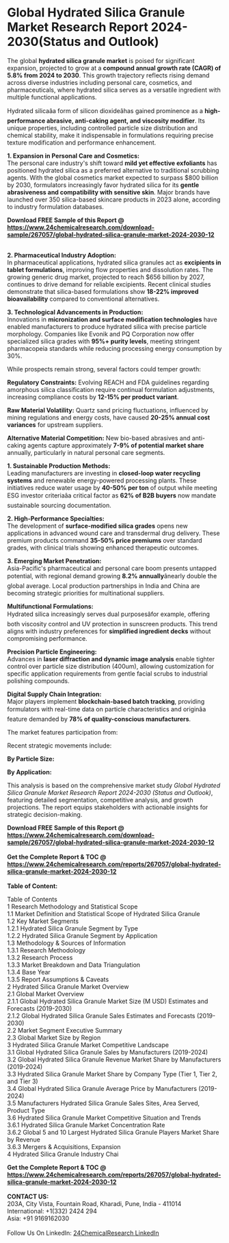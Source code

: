 <h1>Global Hydrated Silica Granule Market Research Report 2024-2030(Status and Outlook)</h1><p>The global <strong>hydrated silica granule market</strong> is poised for significant expansion, projected to grow at a <strong>compound annual growth rate (CAGR) of 5.8% from 2024 to 2030</strong>. This growth trajectory reflects rising demand across diverse industries including personal care, cosmetics, and pharmaceuticals, where hydrated silica serves as a versatile ingredient with multiple functional applications.</p><p>Hydrated silicaâa form of silicon dioxideâhas gained prominence as a <strong>high-performance abrasive, anti-caking agent, and viscosity modifier</strong>. Its unique properties, including controlled particle size distribution and chemical stability, make it indispensable in formulations requiring precise texture modification and performance enhancement.</p><p><strong>1. Expansion in Personal Care and Cosmetics:</strong><br>
The personal care industry's shift toward <strong>mild yet effective exfoliants</strong> has positioned hydrated silica as a preferred alternative to traditional scrubbing agents. With the global cosmetics market expected to surpass $800 billion by 2030, formulators increasingly favor hydrated silica for its <strong>gentle abrasiveness and compatibility with sensitive skin</strong>. Major brands have launched over 350 silica-based skincare products in 2023 alone, according to industry formulation databases.</p><div><b>Download FREE Sample of this Report @ 
            <a href="https://www.24chemicalresearch.com/download-sample/267057/global-hydrated-silica-granule-market-2024-2030-12">
            https://www.24chemicalresearch.com/download-sample/267057/global-hydrated-silica-granule-market-2024-2030-12</a></b></div><br><p><strong>2. Pharmaceutical Industry Adoption:</strong><br>
In pharmaceutical applications, hydrated silica granules act as <strong>excipients in tablet formulations</strong>, improving flow properties and dissolution rates. The growing generic drug market, projected to reach $656 billion by 2027, continues to drive demand for reliable excipients. Recent clinical studies demonstrate that silica-based formulations show <strong>18-22% improved bioavailability</strong> compared to conventional alternatives.</p><p><strong>3. Technological Advancements in Production:</strong><br>
Innovations in <strong>micronization and surface modification technologies</strong> have enabled manufacturers to produce hydrated silica with precise particle morphology. Companies like Evonik and PQ Corporation now offer specialized silica grades with <strong>95%+ purity levels</strong>, meeting stringent pharmacopeia standards while reducing processing energy consumption by 30%.</p><p>While prospects remain strong, several factors could temper growth:</p><p><strong>Regulatory Constraints:</strong> Evolving REACH and FDA guidelines regarding amorphous silica classification require continual formulation adjustments, increasing compliance costs by <strong>12-15% per product variant</strong>.</p><p><strong>Raw Material Volatility:</strong> Quartz sand pricing fluctuations, influenced by mining regulations and energy costs, have caused <strong>20-25% annual cost variances</strong> for upstream suppliers.</p><p><strong>Alternative Material Competition:</strong> New bio-based abrasives and anti-caking agents capture approximately <strong>7-9% of potential market share</strong> annually, particularly in natural personal care segments.</p><p><strong>1. Sustainable Production Methods:</strong><br>
Leading manufacturers are investing in <strong>closed-loop water recycling systems</strong> and renewable energy-powered processing plants. These initiatives reduce water usage by <strong>40-50% per ton</strong> of output while meeting ESG investor criteriaâa critical factor as <strong>62% of B2B buyers</strong> now mandate sustainable sourcing documentation.</p><p><strong>2. High-Performance Specialties:</strong><br>
The development of <strong>surface-modified silica grades</strong> opens new applications in advanced wound care and transdermal drug delivery. These premium products command <strong>35-50% price premiums</strong> over standard grades, with clinical trials showing enhanced therapeutic outcomes.</p><p><strong>3. Emerging Market Penetration:</strong><br>
Asia-Pacific's pharmaceutical and personal care boom presents untapped potential, with regional demand growing <strong>8.2% annually</strong>ânearly double the global average. Local production partnerships in India and China are becoming strategic priorities for multinational suppliers.</p><p><strong>Multifunctional Formulations:</strong><br>
	Hydrated silica increasingly serves dual purposesâfor example, offering both viscosity control and UV protection in sunscreen products. This trend aligns with industry preferences for <strong>simplified ingredient decks</strong> without compromising performance.</p><p><strong>Precision Particle Engineering:</strong><br>
	Advances in <strong>laser diffraction and dynamic image analysis</strong> enable tighter control over particle size distribution (400um), allowing customization for specific application requirements from gentle facial scrubs to industrial polishing compounds.</p><p><strong>Digital Supply Chain Integration:</strong><br>
	Major players implement <strong>blockchain-based batch tracking</strong>, providing formulators with real-time data on particle characteristics and originâa feature demanded by <strong>78% of quality-conscious manufacturers</strong>.</p><p>The market features participation from:</p><p>Recent strategic movements include:</p><p><strong>By Particle Size:</strong></p><p><strong>By Application:</strong></p><p>This analysis is based on the comprehensive market study <em>Global Hydrated Silica Granule Market Research Report 2024-2030 (Status and Outlook)</em>, featuring detailed segmentation, competitive analysis, and growth projections. The report equips stakeholders with actionable insights for strategic decision-making.</p><div><b>Download FREE Sample of this Report @ 
            <a href="https://www.24chemicalresearch.com/download-sample/267057/global-hydrated-silica-granule-market-2024-2030-12">
            https://www.24chemicalresearch.com/download-sample/267057/global-hydrated-silica-granule-market-2024-2030-12</a></b></div><br><div><b>Get the Complete Report & TOC @ 
            <a href="https://www.24chemicalresearch.com/reports/267057/global-hydrated-silica-granule-market-2024-2030-12">
            https://www.24chemicalresearch.com/reports/267057/global-hydrated-silica-granule-market-2024-2030-12</a></b></div><br>
            <b>Table of Content:</b><p>Table of Contents<br />
1 Research Methodology and Statistical Scope<br />
1.1 Market Definition and Statistical Scope of Hydrated Silica Granule<br />
1.2 Key Market Segments<br />
1.2.1 Hydrated Silica Granule Segment by Type<br />
1.2.2 Hydrated Silica Granule Segment by Application<br />
1.3 Methodology & Sources of Information<br />
1.3.1 Research Methodology<br />
1.3.2 Research Process<br />
1.3.3 Market Breakdown and Data Triangulation<br />
1.3.4 Base Year<br />
1.3.5 Report Assumptions & Caveats<br />
2 Hydrated Silica Granule Market Overview<br />
2.1 Global Market Overview<br />
2.1.1 Global Hydrated Silica Granule Market Size (M USD) Estimates and Forecasts (2019-2030)<br />
2.1.2 Global Hydrated Silica Granule Sales Estimates and Forecasts (2019-2030)<br />
2.2 Market Segment Executive Summary<br />
2.3 Global Market Size by Region<br />
3 Hydrated Silica Granule Market Competitive Landscape<br />
3.1 Global Hydrated Silica Granule Sales by Manufacturers (2019-2024)<br />
3.2 Global Hydrated Silica Granule Revenue Market Share by Manufacturers (2019-2024)<br />
3.3 Hydrated Silica Granule Market Share by Company Type (Tier 1, Tier 2, and Tier 3)<br />
3.4 Global Hydrated Silica Granule Average Price by Manufacturers (2019-2024)<br />
3.5 Manufacturers Hydrated Silica Granule Sales Sites, Area Served, Product Type<br />
3.6 Hydrated Silica Granule Market Competitive Situation and Trends<br />
3.6.1 Hydrated Silica Granule Market Concentration Rate<br />
3.6.2 Global 5 and 10 Largest Hydrated Silica Granule Players Market Share by Revenue<br />
3.6.3 Mergers & Acquisitions, Expansion<br />
4 Hydrated Silica Granule Industry Chai</p><div><b>Get the Complete Report & TOC @ 
            <a href="https://www.24chemicalresearch.com/reports/267057/global-hydrated-silica-granule-market-2024-2030-12">
            https://www.24chemicalresearch.com/reports/267057/global-hydrated-silica-granule-market-2024-2030-12</a></b></div><br><b>CONTACT US:</b><br>
            203A, City Vista, Fountain Road, Kharadi, Pune, India - 411014<br>
            International: +1(332) 2424 294<br>
            Asia: +91 9169162030 <br><br>
            Follow Us On LinkedIn: <a href="https://www.linkedin.com/company/24chemicalresearch/">24ChemicalResearch LinkedIn</a>